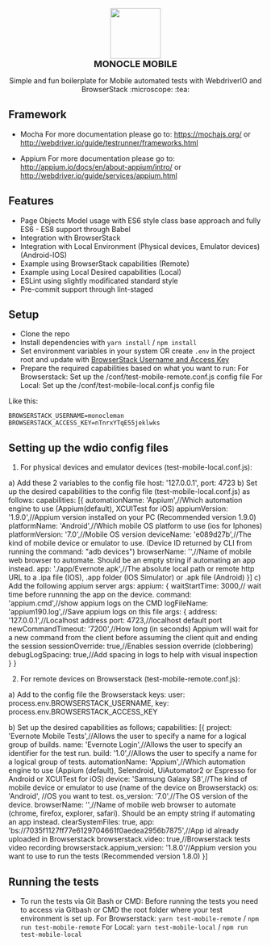 <p align="center">
  <img src="https://files.catbox.moe/7t42mf.png" width="100">
  <br>
  <b style="font-size: 18px;">MONOCLE MOBILE</b><br>
</p>

<p align="center">Simple and fun boilerplate for Mobile automated tests with WebdriverIO and BrowserStack :microscope: :tea:</p>

## Framework

- Mocha 
For more documentation please go to: https://mochajs.org/ or http://webdriver.io/guide/testrunner/frameworks.html

- Appium
For more documentation please go to: http://appium.io/docs/en/about-appium/intro/ or http://webdriver.io/guide/services/appium.html

## Features

- Page Objects Model usage with ES6 style class base approach and fully ES6 - ES8 support through Babel
- Integration with BrowserStack
- Integration with Local Environment (Physical devices, Emulator devices) (Android-IOS)
- Example using BrowserStack capabilities (Remote)
- Example using Local Desired capabilities (Local)
- ESLint using slightly modificated standard style
- Pre-commit support through lint-staged

## Setup

- Clone the repo
- Install dependencies with `yarn install` / `npm install`
- Set environment variables in your system OR create `.env` in the project root and update with [BrowserStack Username and Access Key](https://www.browserstack.com/accounts/settings)
- Prepare the required capabilities based on what you want to run:
For Browserstack: Set up the /conf/test-mobile-remote.conf.js config file
For Local: Set up the /conf/test-mobile-local.conf.js config file

Like this:

```
BROWSERSTACK_USERNAME=monocleman
BROWSERSTACK_ACCESS_KEY=nTnrxYTqE55jeklwks
```

## Setting up the wdio config files

1) For physical devices and emulator devices (test-mobile-local.conf.js):

a) Add these 2 variables to the config file
host: '127.0.0.1',
port: 4723
b) Set up the desired capabilities to the config file (test-mobile-local.conf.js) as follows:
capabilities: [{
        automationName: 'Appium',//Which automation engine to use (Appium(default), XCUITest for iOS)
        appiumVersion: '1.9.0',//Appium version installed on your PC (Recommended version 1.9.0)
        platformName: 'Android',//Which mobile OS platform to use (ios for Iphones)
        platformVersion: '7.0',//Mobile OS version
        deviceName: 'e089d27b',//The kind of mobile device or emulator to use. (Device ID returned by CLI from running the command: "adb devices")
        browserName: '',//Name of mobile web browser to automate. Should be an empty string if automating an app instead. 
        app: './app/Evernote.apk',//The absolute local path or remote http URL to a .ipa file (IOS), .app folder (IOS Simulator) or .apk file (Android)
    }]
c) Add the following appium server args:
appium: {
        waitStartTime: 3000,// wait time before runnning the app on the device.
        command: 'appium.cmd',//show appium logs on the CMD
        logFileName: 'appium190.log',//Save appium logs on this file
        args: {
            address: '127.0.0.1',//Localhost address
            port: 4723,//localhost default port
            newCommandTimeout: '7200',//How long (in seconds) Appium will wait for a new command from the client before assuming the client quit and ending the session	
            sessionOverride: true,//Enables session override (clobbering)
            debugLogSpacing: true,//Add spacing in logs to help with visual inspection
          }
        }

2. For remote devices on Browserstack (test-mobile-remote.conf.js):

a) Add to the config file the Browserstack keys:
user: process.env.BROWSERSTACK_USERNAME,
key: process.env.BROWSERSTACK_ACCESS_KEY

b) Set up the desired capabilities as follows;
capabilities: [{
        project: 'Evernote Mobile Tests',//Allows the user to specify a name for a logical group of builds.
        name: 'Evernote Login',//Allows the user to specify an identifier for the test run.
        build: '1.0',//Allows the user to specify a name for a logical group of tests.
        automationName: 'Appium',//Which automation engine to use (Appium (default), Selendroid, UiAutomator2 or Espresso for Android or XCUITest for iOS)
        device: 'Samsung Galaxy S8',//The kind of mobile device or emulator to use (name of the device on Browserstack)
        os: 'Android', //OS you want to test.
        os_version: '7.0',//The OS version of the device.
        browserName: '',//Name of mobile web browser to automate (chrome, firefox, explorer, safari). Should be an empty string if automating an app instead. 
        clearSystemFiles: true,
        app: 'bs://7035f1127ff77e6129704661f0aedea2956b7875',//App id already uploaded in Browserstack
        browserstack.video: true,//Browserstack tests video recording 
        browserstack.appium_version: '1.8.0'//Appium version you want to use to run the tests (Recommended version 1.8.0)
    }]

## Running the tests

- To run the tests via Git Bash or CMD:
Before running the tests you need to access via Gitbash or CMD the root folder where your test environment is set up. 
For Browserstack: `yarn test-mobile-remote` / `npm run test-mobile-remote`
For Local: `yarn test-mobile-local` / `npm run test-mobile-local`


